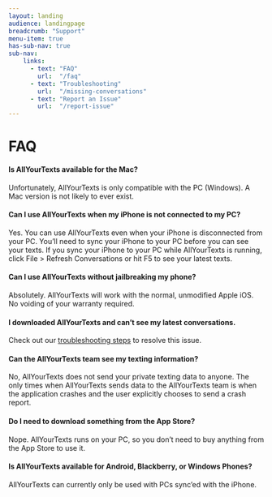 ```yaml
---
layout: landing
audience: landingpage
breadcrumb: "Support"
menu-item: true
has-sub-nav: true
sub-nav:
    links:
      - text: "FAQ"
        url:  "/faq"
      - text: "Troubleshooting"
        url:  "/missing-conversations"
      - text: "Report an Issue"
        url:  "/report-issue"
---
```


<div class="page type-page status-publish hentry">
   <h1 class="entry-title">FAQ</h1>
   <div class="entry-content">
      <h4>Is AllYourTexts available for the Mac?</h4>
      <p>Unfortunately, AllYourTexts is only compatible with the PC (Windows). A Mac version is not likely to ever exist.</p>
      <h4>Can I use AllYourTexts when my iPhone is not connected to my PC?</h4>
      <p>Yes. You can use AllYourTexts even when your iPhone is disconnected from your PC. You’ll need to sync your iPhone to your PC before you can see your texts. If you sync your iPhone to your PC while AllYourTexts is running, click File &gt; Refresh Conversations or hit F5 to see your latest texts.</p>
      <h4>Can I use AllYourTexts without jailbreaking my phone?</h4>
      <p>Absolutely. AllYourTexts will work with the normal, unmodified Apple iOS. No voiding of your warranty required.</p>
      <h4>I downloaded AllYourTexts and can’t see my latest conversations.</h4>
      <p>Check out our <a href="{{site.baseurl}}/missing-conversations/">troubleshooting steps</a> to resolve this issue.</p>
      <h4>Can the AllYourTexts team see my texting information?</h4>
      <p>No, AllYourTexts does not send your private texting data to anyone. The only times when AllYourTexts sends data to the AllYourTexts team is when the application crashes and the user explicitly chooses to send a crash report.</p>
      <h4>Do I need to download something from the App Store?</h4>
      <p>Nope. AllYourTexts runs on your PC, so you don’t need to buy anything from the App Store to use it.</p>
      <h4>Is AllYourTexts available for Android, Blackberry, or Windows Phones?</h4>
      <p>AllYourTexts can currently only be used with PCs sync’ed with the iPhone.</p>
   </div>
   <!-- .entry-content -->
</div>